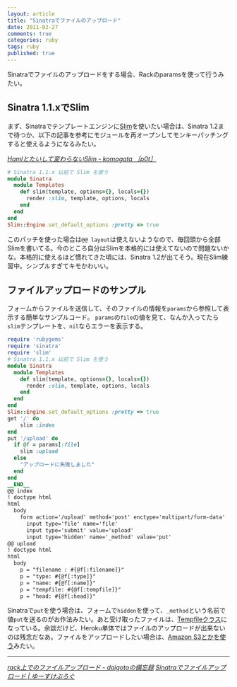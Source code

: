 ```yaml
---
layout: article
title: "Sinatraでファイルのアップロード"
date: 2011-02-27
comments: true
categories: ruby
tags: ruby
published: true
---
```


Sinatraでファイルのアップロードをする場合、Rackのparamsを使って行うみたい。

<!-- READMORE -->

## Sinatra 1.1.xでSlim
まず、Sinatraでテンプレートエンジンに[Slim](http://slim-lang.com/)を使いたい場合は、Sinatra 1.2まで待つか、以下の記事を参考にモジュールを再オープンしてモンキーパッチングすると使えるようになるみたい。

<cite>[Hamlとたいして変わらないSlim - komagata ［p0t］](http://docs.komagata.org/4703)</cite>

~~~ ruby
# Sinatra 1.1.x 以前で Slim を使う
module Sinatra
  module Templates
    def slim(template, options={}, locals={})
      render :slim, template, options, locals
    end
  end
end
Slim::Engine.set_default_options :pretty => true
~~~

このパッチを使った場合は`@@ layout`は使えないようなので、毎回頭から全部Slimを書いてる。今のところ自分はSlimを本格的には使えてないので問題ないかな。本格的に使えるほど慣れてきた頃には、Sinatra 1.2が出てそう。現在Slim練習中。シンプルすぎてキモかわいい。


## ファイルアップロードのサンプル

フォームからファイルを送信して、そのファイルの情報を`params`から参照して表示する簡単なサンプルコード。
`params`の`file`の値を見て、なんか入ってたら`slim`テンプレートを、`nil`ならエラーを表示する。

~~~ ruby
require 'rubygems'
require 'sinatra'
require 'slim'
# Sinatra 1.1.x 以前で Slim を使う
module Sinatra
  module Templates
    def slim(template, options={}, locals={})
      render :slim, template, options, locals
    end
  end
end
Slim::Engine.set_default_options :pretty => true
get '/' do
    slim :index
end
put '/upload' do
  if @f = params[:file]
    slim :upload
  else
    "アップロードに失敗しました"
  end
end
__END__
@@ index
! doctype html
html
  body
    form action='/upload' method='post' enctype='multipart/form-data'
      input type='file' name='file'
      input type='submit' value='upload'
      input type='hidden' name='_method' value='put'
@@ upload
! doctype html
html
  body
    p = "filename : #{@f[:filename]}"
    p = "type: #{@f[:type]}"
    p = "name: #{@f[:name]}"
    p = "tempfile: #{@f[:tempfile]}"
    p = "head: #{@f[:head]}"
~~~

Sinatraで`put`を使う場合は、フォームで`hidden`を使って、`_method`という名前で値`put`を送るのがお作法みたい。あと受け取ったファイルは、[Tempfileクラス](http://rurema.clear-code.com/1.8.7/class/Tempfile.html)になっている。余談だけど、Heroku単体ではファイルのアップロードが出来ないのは残念だなあ。ファイルをアップロードしたい場合は、[Amazon S3とかを使う](http://groups.google.com/group/heroku-ja/browse_thread/thread/7fd33e25db24c301)みたい。

* * *

<cite>[rack上でのファイルアップロード - daigotoの備忘録](http://d.hatena.ne.jp/daigoto/20100119/1263916254)</cite>
<cite>[Sinatraでファイルアップロード | ゆーすけぶろぐ](http://yusukezzz.net/blog/archives/1388)</cite>
